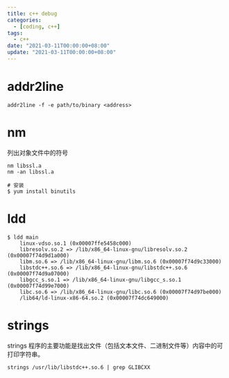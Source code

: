 ```yaml
---
title: c++ debug
categories: 
  - [coding, c++]
tags:
  - c++
date: "2021-03-11T00:00:00+08:00"
update: "2021-03-11T00:00:00+08:00"
---
```


# addr2line

```shell
addr2line -f -e path/to/binary <address>
```

# nm

列出对象文件中的符号

```shell
nm libssl.a 
nm -an libssl.a 
```

```shell
# 安装
$ yum install binutils
```

# ldd

```shell
$ ldd main
	linux-vdso.so.1 (0x00007ffe5458c000)
	libresolv.so.2 => /lib/x86_64-linux-gnu/libresolv.so.2 (0x00007f74d9d1a000)
	libm.so.6 => /lib/x86_64-linux-gnu/libm.so.6 (0x00007f74d9c33000)
	libstdc++.so.6 => /lib/x86_64-linux-gnu/libstdc++.so.6 (0x00007f74d9a07000)
	libgcc_s.so.1 => /lib/x86_64-linux-gnu/libgcc_s.so.1 (0x00007f74d99e7000)
	libc.so.6 => /lib/x86_64-linux-gnu/libc.so.6 (0x00007f74d97be000)
	/lib64/ld-linux-x86-64.so.2 (0x00007f74dc649000)
```

# strings

strings 程序的主要功能是找出文件（包括文本文件、二进制文件等）内容中的可打印字符串。

```shell
strings /usr/lib/libstdc++.so.6 | grep GLIBCXX
```

